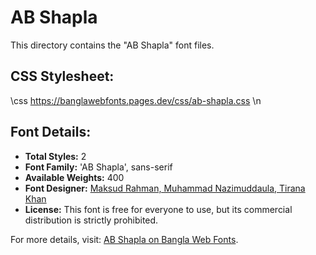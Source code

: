 # AB Shapla

This directory contains the "AB Shapla" font files.

## CSS Stylesheet:

\css
https://banglawebfonts.pages.dev/css/ab-shapla.css
\n
## Font Details:
- **Total Styles:** 2
- **Font Family:** 'AB Shapla', sans-serif
- **Available Weights:** 400
- **Font Designer:** [Maksud Rahman, Muhammad Nazimuddaula, Tirana Khan](https://web.archive.org/web/20160408060023/http://www.amarbornomala.gov.bd/fonts/details/1)
- **License:** This font is free for everyone to use, but its commercial distribution is strictly prohibited.

For more details, visit: [AB Shapla on Bangla Web Fonts](https://banglawebfonts.pages.dev/ab-shapla/#about).